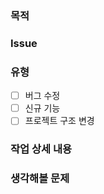 ### 목적
<!--
  ex) 고양이가 야옹 소리를 내도록 수정
-->
### Issue
<!--
  ex) BAEMIN-1004
-->
### 유형
- [ ] 버그 수정
- [ ] 신규 기능
- [ ] 프로젝트 구조 변경

### 작업 상세 내용
<!--
  ex) 
  1. 네 발 짐승 클래스에 `크앙` 함수 추가
  2. 고양이 클래스에서 `크앙` 함수에 `미야아옹.wav` 재생시킴
-->
### 생각해볼 문제
<!--
  ex) 
  1. wav 파일을 매번 입력하기 귀찮겠다.
-->
